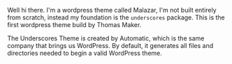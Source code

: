 Well hi there. I'm a wordpress theme called Malazar, I'm not built entirely from scratch, instead my foundation is the `underscores` package. This is the first wordpress theme build by Thomas Maker.  

The Underscores Theme is created by Automatic, which is the same company that brings us WordPress. By default, it generates all files and directories needed to begin a valid WordPress theme.